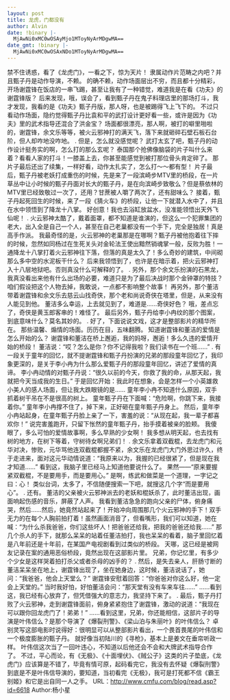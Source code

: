 ```yaml
---
layout: post
title: 龙虎，门都没有
author: Alvin
date: !binary |-
  MjAwNi0xMC0wOSAyMjo1MToyNyArMDgwMA==
date_gmt: !binary |-
  MjAwNi0xMC0wOSAxNDo1MToyNyArMDgwMA==
---
```

禁不住诱惑，看了《龙虎门》，一看之下，惊为天片！
隶属动作片范畴之内吧？并且甄子丹是动作导演，不赖。
的确不赖，动作场面层出不穷，而且都十分精彩，开场谢霆锋在饭店的一串飞踢，甚至让我有了一种错觉，难道我是在看《功夫》的谢霆锋版？
后来发现，哦，误会了，看到甄子丹在鬼子料理店里的那场打斗，我才发现，我看的是《功夫》甄子丹版，那人呀，也是被踢得飞上飞下的。
不过只看动作场面，隐约觉得甄子丹比袁和平的武打设计更好看一些，或许是因为《功夫》里的武术指导还混合了洪金宝？
场面都很漂亮，那人啊，被打的噼里啪啦的，谢霆锋，余文乐等等，被火云邪神打的满天飞，落下来就砸碎石壁石板石台阶，但人却咋地没咋地。
.
但是，怎么就没感觉呢？
武打太玄了吧，甄子丹的动作设计挺务实的啊，怎么打的那么玄呢？
泰国那个抢佛像脑袋的片子叫什么来着？看看人家的打斗！一膝盖上去，你甚至能感觉到被打那位骨头肯定碎了。
那片子最后还出了续集，一样好看，动作太扎实了，怎么打～～都有型！
片子最后，甄子丹被老妖打成重伤的时候，先是来了一段滨崎步MTV里的桥段，在一片草丛中让小时候的甄子丹面对长大的甄子丹，是在向滨崎步致敬么？但是蔡依林的MTV里已经致敬过一次了，还用？甘蔗被人嚼了两次了，还有甜味么？
接着，甄子丹起死回生的时候，来了一段《猜火车》的桥段，让他一下就潜入水中了，并且在水中领悟到了降龙十八掌。
好创意！我也去浴缸放盆水，没准能领悟出天外飞仙呢！
.
火云邪神太酷了，戴着面罩，都不知道是谁演的，但这么一个犯罪集团的老大，出入全是自己一个人，甚至在自己老巢都没有一个手下，完全是独居！真是高手作派。
我最奇怪的是，火云邪神的老巢那是在哪啊？甄子丹被他抱着往下摔的时候，忽然如同杨过在生死关头对金轮法王使出黯然销魂掌一般，反败为胜！一通降龙十八掌打着火云邪神往下落，但落的真是太久了！多么奇妙的建筑，中间砌那么多中空的水泥板干什么？
后来我领悟到了，也许是在暗示着，把火云邪神打入十八层地狱吧。否则真没什么可解释的了。
.
另外，那个余文乐扮演的石黑龙，我真没看出来他有什么出场的必要，难道只是为了最后决战时那个金钟罩的特技？咱们假设把这个人物去掉，我敢说，一点都不影响整个故事！
再另外，那个董洁带着谢霆锋和余文乐去慈云山找奇侠，那个老和尚说奇侠在塔里，但是，从来没有人能见到他。
董洁多么幸运，上去就见到了，难道是……奇侠好色？
哦，差点忘了，奇侠是黄玉郎客串的！难怪了。
最后另外，甄子丹给李小冉纹的那个图案，到底意味什么？莫名其妙的。
.
好了，下面说说文戏，这才是整部影片的精华所在。
那些温馨、煽情的场面。历历在目，五味翻腾。
知道谢霆锋和董洁的爱情是怎么开始的么？
谢霆锋和董洁在桥上邂逅，我的妈呀，邂逅！多么久违的爱情开始的桥段！
董洁说：“哎？怎么是你？你不记得我啦？我们读书在一个班……”
.
有一段关于童年的回忆，就不提谢霆锋和甄子丹扮演的兄弟的那段童年回忆了，我印象更深的，是关于李小冉为什么那么爱甄子丹的那段童年回忆，讲述了爱情的真谛。
李小冉动情的对甄子丹说：“很久以前的今天，你救了我的命，从那天起，我就把今天当成我的生日。”
于是回忆开始：我此时在想象，会是怎样一个小英雄救小美人的感人场面，但让我大跌眼镜的是……
童年李小冉不知道什么原因，双手抓着树干吊在不是很高的树上。
童年甄子丹在下面喊：“危险啊，你跳下来，我接着你。”
童年李小冉撑不住了，掉下来，正好砸在童年甄子丹身上。
然后，童年李小冉站起身，在童年甄子丹脸上亲了一下，害羞的说：“从现在起，我一辈子都喜欢你！”
说完害羞跑开，只留下怅然的童年甄子丹，抬手摸着被亲的脸颊。
我傻眼了，多么可怕的爱情故事啊，多么早熟的少女啊！
我多想从明天起，也去找有树的地方，在树下等着，守树待女啊兄弟们！
.
余文乐拿着双截棍，去龙虎门和元华对决，惨败，元华骂他连双截棍都握不紧，余文乐在龙虎门大门外思过许久，终于走进来，面对这元华动情说道：“我原来以为，我握的已经很紧了，但是现在我才知道……”
看到这，我脑子里已经马上知道他要说什么了。
果然&mdash;&mdash;“原来要握紧双截棍，不是要用手，而是要用心。”
是啊，练武和做菜是一个道理，一字记之曰：心！
类似台词，太多了，不信随便搜索一下吧，就搜这几个字“而是要用心”。
.
还有。
董洁的父亲被火云邪神派去的老妖和棍妖杀了，此时董洁出现，画面响起伤感的音乐，屏蔽了人声。
我看到董洁急急的跑向父亲的尸体，俯身痛哭，然后……然后，她竟然站起来了！开始冲向周围那几个火云邪神的手下！双手无力的在每个人胸前拍打着！虽然画面消音了，但看嘴形，我们可以知道，她在喊：“为什么杀我爸爸，你们这些坏人！把爸爸还给我，把我的爸爸还给我……”
那几个杀人的手下，就那么呆呆的站着任董洁拍打，我也呆呆的看着，脑子里回忆着是八年前还是十年前，在某国产电视剧看到过类似的桥段。
天哪，这已经是被网友记录在案的通用恶俗桥段，竟然出现在这部影片里。
兄弟，你记忆里，有多少个少女是这样哭着拍打杀父或者杀母的凶手的？
.
然后，是失去亲人，肝肠寸断的董洁呆呆坐在地上，谢霆锋出现了，坐在她身边，这时候，董洁说话了，她问：“我爸爸，他会上天堂么？”
谢霆锋安慰着回答：“你爸爸对你这么好，他一定会上天堂的。”
当时我好怕，好怕董洁会问：“那天堂有没有车来车往……”
……看到这，我已经有心放弃了，但凭借强大的意志力，我坚持下来了。
.
最后，甄子丹打败了火云邪神，走到谢霆锋面前，俯身紧紧抱住了谢霆锋，激动的说道：“我现在可以跟你回龙虎门了！弟弟！”
……看到这里，兄弟，你还能相信，这部片子的导演是叶伟信么？是那个导演了《爆裂刑警》、《梁山泊与朱丽叶》的叶伟信么？
卓别灵写这部电影时说得好：很明显可以从整部影片看出，一个畏首畏尾的叶伟信和一个极度膨胀的甄子丹。
就好像当初陆川的《寻枪》，基本上是姜文在垂帘听政一样。
叶伟信这次当了一回叶违心，不知道以后他还会不会和大牌武术指导合作了。
不过，平心而论，有《无极》、《十面埋伏》、《贼公子》这类的片子垫底，《龙虎门》应该算是不错了，毕竟有情可原，起码看完它，我没有去怀疑《爆裂刑警》到底是不是叶伟信导演的，要知道，当初看完《无极》，我可是打死都不信《霸王别姬》和它是出自同一人之手。
URL：http://www.cmfu.com/blog/read.asp?id=6618
Author:杨小星

